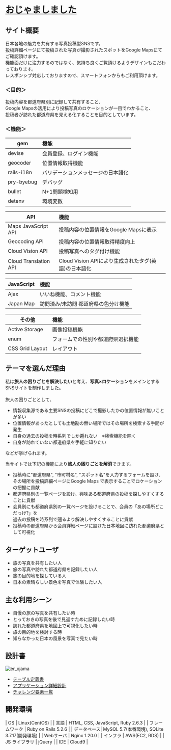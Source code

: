 # [おじゃましました](https://ojama-shimashita.com/)

## サイト概要

日本各地の魅力を共有する写真投稿型SNSです。<br>
投稿詳細ページにて投稿された写真が撮影されたスポットをGoogle Mapsにてご確認頂けます。<br>
機能面だけに注力するのではなく、気持ち良くご覧頂けるようデザインもこだわっております。<br>
レスポンシブ対応しておりますので、スマートフォンからもご利用頂けます。

### ＜目的＞
投稿内容を都道府県別に記録して共有すること、<br>
Google Mapsの活用により投稿写真のロケーションが一目でわかること、<br>
投稿者が訪れた都道府県を見える化することを目的としています。

### ＜機能＞
| gem | 機能 |
| --- | :--- |
| devise | 会員登録、ログイン機能 |
| geocoder | 位置情報取得機能 |
| rails-i18n | バリデーションメッセージの日本語化 |
| pry-byebug | デバッグ |
| bullet | N+1問題検知用 |
| detenv | 環境変数 |

| API | 機能 |
| --- | :--- |
| Maps JavaScript API | 投稿内容の位置情報をGoogle Mapsに表示 |
| Geocoding API | 投稿内容の位置情報取得精度向上 |
| Cloud Vision API | 投稿写真へのタグ付け機能 |
| Cloud Translation API | Cloud Vision APIにより生成されたタグ(英語)の日本語化 |

| JavaScript | 機能 |
| --- | :--- |
| Ajax | いいね機能、コメント機能 |
| Japan Map | 訪問済み/未訪問 都道府県の色分け機能 |

| その他 | 機能 |
| --- | :--- |
| Active Storage | 画像投稿機能 |
| enum | フォームでの性別や都道府県選択機能 |
| CSS Grid Layout | レイアウト |

## テーマを選んだ理由

私は**旅人の困りごとを解決したい**と考え、**写真×ロケーション**をメインとするSNSサイトを制作しました。<br>
<br>
旅人の困りごととして、<br>

- 情報収集源である主要SNSの投稿にどこで撮影したかの位置情報が無いことが多い
- 位置情報があったとしても土地勘の無い場所ではその場所を検索する手間が発生
- 自身の過去の投稿を時系列でしか遡れない　※検索機能を除く
- 自身が訪れていない都道府県を手軽に知りたい<br>

などが挙げられます。<br>

当サイトでは下記の機能により**旅人の困りごとを解消**できます。<br>

- 投稿時に"都道府県", "市町村名", "スポット名"を入力するフォームを設け、<br>
  その場所を投稿詳細ページにGoogle Maps で表示することでロケーションの把握に貢献
- 都道府県別の一覧ページを設け、興味ある都道府県の投稿を探しやすくすることに貢献
- 会員別にも都道府県別の一覧ページを設けることで、会員の「あの場所どこだっけ?」を<br>
  過去の投稿を時系列で遡るより解決しやすくすることに貢献
- 投稿時の都道府県から会員詳細ページに設けた日本地図に訪れた都道府県として可視化

## ターゲットユーザ

- 旅の写真を共有したい人
- 旅の写真や訪れた都道府県を記録したい人
- 旅の目的地を探している人
- 日本の素晴らしい景色を写真で体験したい人

## 主な利用シーン

- 自慢の旅の写真を共有したい時
- とっておきの写真を後で見返すために記録したい時
- 訪れた都道府県を地図上で可視化したい時
- 旅の目的地を検討する時
- 知らなかった日本の風景を写真で見たい時

## 設計書

![er_ojama](https://user-images.githubusercontent.com/92353507/153739833-f34391ce-1755-4dd3-b0e4-f64e15ef1362.png)
- [テーブル定義書](https://docs.google.com/spreadsheets/d/1GHDrrrNDTbnDPb5r9J5Q64BH85m4yRP2p5KE62_ha3o/edit?usp=sharing)
- [アプリケーション詳細設計](https://docs.google.com/spreadsheets/d/1GKj1Exwbbu9O79ZJDDnX1TkQnsfOCkVR6Lvgje0Nx2Y/edit?usp=sharing)
- [チャレンジ要素一覧](https://docs.google.com/spreadsheets/d/1rL7TU7FfH4DY7jqnJUelITTu5emBVGkwSn4JwT_KDIg/edit?usp=sharing)

## 開発環境

| OS | Linux(CentOS) |
| 言語 | HTML, CSS, JavaScript, Ruby 2.6.3 |
| フレームワーク | Ruby on Rails 5.2.6 |
| データベース| MySQL 5.7(本番環境), SQLite 3.7.17(開発環境) |
| Webサーバ | Nginx 1.20.0 |
| インフラ | AWS(EC2, RDS) |
| JS ライブラリ | jQuery |
| IDE | Cloud9 |
